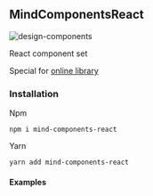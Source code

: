 ## MindComponentsReact

![design-components](https://mir-s3-cdn-cf.behance.net/project_modules/fs/ea1b9b148200897.62d1081adfa3f.png)

React component set

Special for [online library](https://github.com/MindBreakerGM/BookList)

### Installation


Npm
```
npm i mind-components-react
```
Yarn
```
yarn add mind-components-react
```

#### Examples
